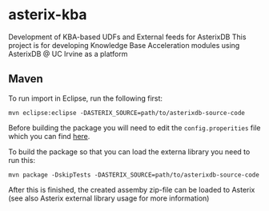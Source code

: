 # asterix-kba
Development of KBA-based UDFs and External feeds for AsterixDB
This project is for developing Knowledge Base Acceleration modules using AsterixDB @ UC Irvine as a platform

## Maven
To run import in Eclipse, run the following first:

	mvn eclipse:eclipse -DASTERIX_SOURCE=path/to/asterixdb-source-code

Before building the package you will need to edit the `config.properities` file which you can find [here](https://github.com/heriram/asterix-kba/blob/master/src/main/resources/config.properties).

To build the package so that you can load the externa library you need to run this:

	mvn package -DskipTests -DASTERIX_SOURCE=path/to/asterixdb-source-code
	
After this is finished, the created assemby zip-file can be loaded to Asterix 
(see also Asterix external library usage for more information)
